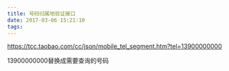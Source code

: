 ```yaml
---
title: 号码归属地验证接口
date: 2017-03-06 15:21:10
tags:
---
```


https://tcc.taobao.com/cc/json/mobile_tel_segment.htm?tel=13900000000

13900000000替换成需要查询的号码